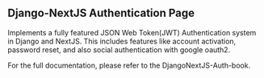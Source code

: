 ## Django-NextJS Authentication Page

Implements a fully featured JSON Web Token(JWT) Authentication system in Django and NextJS. This includes features like account activation, password reset, and also social authentication with google oauth2.

For the full documentation, please refer to the DjangoNextJS-Auth-book.
